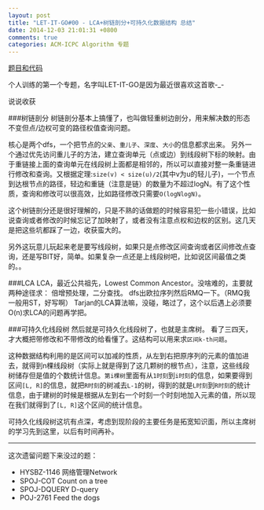 ```yaml
---
layout: post
title: "LET-IT-GO#00 - LCA+树链剖分+可持久化数据结构 总结"
date: 2014-12-03 21:01:31 +0800
comments: true
categories: ACM-ICPC Algorithm 专题
---
```


[题目和代码](http://acm.hust.edu.cn/vjudge/contest/view.action?cid=64211#overview)

个人训练的第一个专题，名字叫LET-IT-GO是因为最近很喜欢这首歌-_-

说说收获

###树链剖分
树链剖分基本上搞懂了，也叫做轻重树边剖分，用来解决数的形态不变但点/边权可变的路径权值查询问题。

核心是两个dfs，一个把节点的`父亲`、`重儿子`、`深度`、`大小`的信息都求出来。
另外一个通过优先访问重儿子的方法，建立查询单元（点或边）到线段树下标的映射。由于重链接上面的查询单元在线段树上面都是相邻的，所以可以直接对整一条重链进行修改和查询。又根据定理:`size(v) < size(u)/2`(其中v为u的轻儿子)，一个节点到达根节点的路径，轻边和重链（注意是链）的数量为不超过logN。有了这个性质，查询和修改可以很高效，比如路径修改只需要`O(logNlogN)`。

这个树链剖分还是很好理解的，只是不熟的话做题的时候容易犯一些小错误，比如说查询或者修改的时候忘记了加映射了，或者没有注意点权和边权的区别。这几天是把这些坑都踩了一边，收获蛮大的。

另外这玩意儿玩起来老是要写线段树，如果只是点修改区间查询或者区间修改点查询，还是写BIT好，简单。如果复杂一点还是上线段树吧，比如说区间最值之类的。。


###LCA
LCA，最近公共祖先，Lowest Common Ancestor。没啥难的，主要就两种途径求：
倍增预处理，二分查找。
dfs出欧拉序列然后RMQ一下。（RMQ我一般用ST，好写啊）
Tarjan的LCA算法嘛，没碰，略过了，这个以后遇上必须要O(n)求LCA的问题再学把。

###可持久化线段树
然后就是可持久化线段树了，也就是主席树。
看了三四天，才大概把带修改和不带修改的给看懂了。这结构可以用来求`区间k-th问题`。

这种数据结构利用的是区间可以加减的性质，从左到右把原序列的元素的值加进去，就得到n棵线段树（实际上就是得到了这几颗树的根节点），注意，这些线段树储存但是值的个数统计信息。`第i棵树`里面有从`1时刻`到`i时刻`的信息，如果要得到区间`[L, R]`的信息，就把`R时刻`的树减去`L-1`的树，得到的就是`L时刻`到`R时刻`的统计信息，由于建树的时候是根据从左到右一个时刻一个时刻地加入元素的值，所以现在我们就得到了`[L, R]`这个区间的统计信息。

可持久化线段树这坑有点深，考虑到现阶段的主要任务是拓宽知识面，所以主席树的学习先到这里，以后有时间再补。


------

这次遗留问题下来没过的题：

* HYSBZ-1146 网络管理Network
* SPOJ-COT Count on a tree
* SPOJ-DQUERY D-query
* POJ-2761 Feed the dogs

